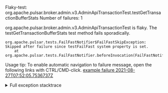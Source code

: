         
Flaky-test: org.apache.pulsar.broker.admin.v3.AdminApiTransactionTest.testGetTransactionBufferStats
Number of failures: 1

org.apache.pulsar.broker.admin.v3.AdminApiTransactionTest is flaky. The testGetTransactionBufferStats test method fails sporadically.

```
org.apache.pulsar.tests.FailFastNotifier$FailFastSkipException: Skipped after failure since testFailFast system property is set.
	at org.apache.pulsar.tests.FailFastNotifier.beforeInvocation(FailFastNotifier.java:88)

```

Usage tip: To enable automatic navigation to failure message, open the following links with CTRL/CMD-click.
[example failure 2021-08-27T07:52:05.7536737Z](https://github.com/apache/pulsar/runs/3440855061?check_suite_focus=true#step:9:348)


<details>
<summary>Full exception stacktrace</summary>
<code><pre>
org.apache.pulsar.tests.FailFastNotifier$FailFastSkipException: Skipped after failure since testFailFast system property is set.
	at org.apache.pulsar.tests.FailFastNotifier.beforeInvocation(FailFastNotifier.java:88)

</pre></code>
</details>

